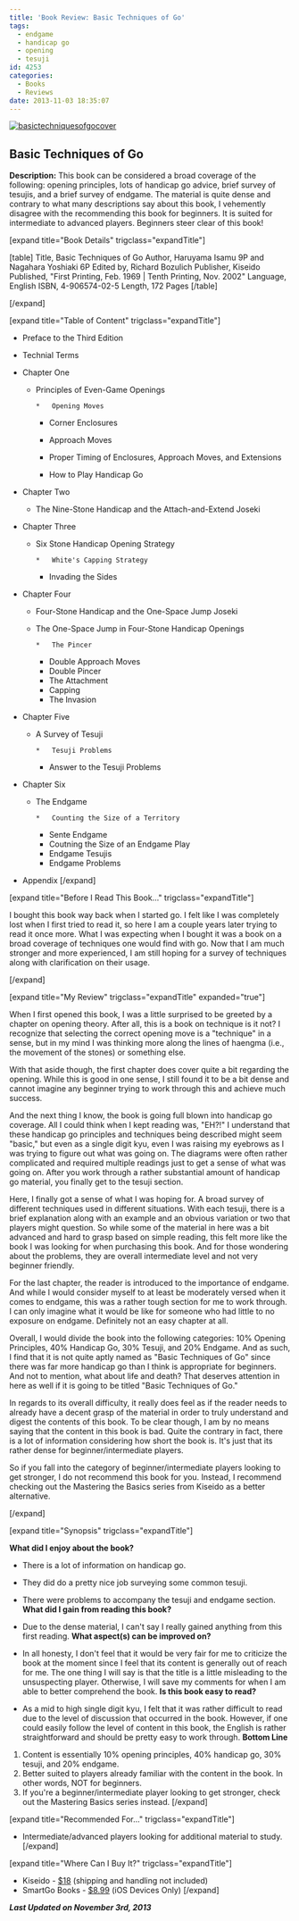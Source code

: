 ```yaml
---
title: 'Book Review: Basic Techniques of Go'
tags:
  - endgame
  - handicap go
  - opening
  - tesuji
id: 4253
categories:
  - Books
  - Reviews
date: 2013-11-03 18:35:07
---
```


[![basictechniquesofgocover](http://www.bengozen.com/wp-content/uploads/2013/10/basictechniquesofgocover.jpg)](http://www.bengozen.com/wp-content/uploads/2013/10/basictechniquesofgocover.jpg)

## Basic Techniques of Go

**Description:** This book can be considered a broad coverage of the following: opening principles, lots of handicap go advice, brief survey of tesujis, and a brief survey of endgame. The material is quite dense and contrary to what many descriptions say about this book, I vehemently disagree with the recommending this book for beginners. It is suited for intermediate to advanced players. Beginners steer clear of this book!

<!--more-->

[expand title="Book Details" trigclass="expandTitle"]

[table]
Title, Basic Techniques of Go
Author, Haruyama Isamu 9P and Nagahara Yoshiaki 6P
Edited by, Richard Bozulich
Publisher, Kiseido
Published, "First Printing, Feb. 1969 | Tenth Printing, Nov. 2002"
Language, English
ISBN, 4-906574-02-5
Length, 172 Pages
[/table]

[/expand]

[expand title="Table of Content" trigclass="expandTitle"]

*   Preface to the Third Edition
*   Technial Terms
*   Chapter One

    *   Principles of Even-Game Openings

            *   Opening Moves
        *   Corner Enclosures
        *   Approach Moves
        *   Proper Timing of Enclosures, Approach Moves, and Extensions

        *   How to Play Handicap Go

*   Chapter Two

    *   The Nine-Stone Handicap and the Attach-and-Extend Joseki

*   Chapter Three

    *   Six Stone Handicap Opening Strategy

            *   White's Capping Strategy
        *   Invading the Sides

*   Chapter Four

    *   Four-Stone Handicap and the One-Space Jump Joseki
    *   The One-Space Jump in Four-Stone Handicap Openings

            *   The Pincer
        *   Double Approach Moves
        *   Double Pincer
        *   The Attachment
        *   Capping
        *   The Invasion

*   Chapter Five

    *   A Survey of Tesuji

            *   Tesuji Problems
        *   Answer to the Tesuji Problems

*   Chapter Six

    *   The Endgame

            *   Counting the Size of a Territory
        *   Sente Endgame
        *   Coutning the Size of an Endgame Play
        *   Endgame Tesujis
        *   Endgame Problems

*   Appendix
[/expand]

[expand title="Before I Read This Book..." trigclass="expandTitle"]

I bought this book way back when I started go. I felt like I was completely lost when I first tried to read it, so here I am a couple years later trying to read it once more. What I was expecting when I bought it was a book on a broad coverage of techniques one would find with go. Now that I am much stronger and more experienced, I am still hoping for a survey of techniques along with clarification on their usage.

[/expand]

[expand title="My Review" trigclass="expandTitle" expanded="true"]

When I first opened this book, I was a little surprised to be greeted by a chapter on opening theory. After all, this is a book on technique is it not? I recognize that selecting the correct opening move is a "technique" in a sense, but in my mind I was thinking more along the lines of haengma (i.e., the movement of the stones) or something else.

With that aside though, the first chapter does cover quite a bit regarding the opening. While this is good in one sense, I still found it to be a bit dense and cannot imagine any beginner trying to work through this and achieve much success.

And the next thing I know, the book is going full blown into handicap go coverage. All I could think when I kept reading was, "EH?!" I understand that these handicap go principles and techniques being described might seem "basic," but even as a single digit kyu, even I was raising my eyebrows as I was trying to figure out what was going on. The diagrams were often rather complicated and required multiple readings just to get a sense of what was going on. After you work through a rather substantial amount of handicap go material, you finally get to the tesuji section.

Here, I finally got a sense of what I was hoping for. A broad survey of different techniques used in different situations. With each tesuji, there is a brief explanation along with an example and an obvious variation or two that players might question. So while some of the material in here was a bit advanced and hard to grasp based on simple reading, this felt more like the book I was looking for when purchasing this book. And for those wondering about the problems, they are overall intermediate level and not very beginner friendly.

For the last chapter, the reader is introduced to the importance of endgame. And while I would consider myself to at least be moderately versed when it comes to endgame, this was a rather tough section for me to work through. I can only imagine what it would be like for someone who had little to no exposure on endgame. Definitely not an easy chapter at all.

Overall, I would divide the book into the following categories: 10% Opening Principles, 40% Handicap Go, 30% Tesuji, and 20% Endgame. And as such, I find that it is not quite aptly named as "Basic Techniques of Go" since there was far more handicap go than I think is appropriate for beginners. And not to mention, what about life and death? That deserves attention in here as well if it is going to be titled "Basic Techniques of Go."

In regards to its overall difficulty, it really does feel as if the reader needs to already have a decent grasp of the material in order to truly understand and digest the contents of this book. To be clear though, I am by no means saying that the content in this book is bad. Quite the contrary in fact, there is a lot of information considering how short the book is. It's just that its rather dense for beginner/intermediate players.

So if you fall into the category of beginner/intermediate players looking to get stronger, I do not recommend this book for you. Instead, I recommend checking out the Mastering the Basics series from Kiseido as a better alternative.

[/expand]

[expand title="Synopsis" trigclass="expandTitle"]

**What did I enjoy about the book?**

*   There is a lot of information on handicap go.
*   They did do a pretty nice job surveying some common tesuji.
*   There were problems to accompany the tesuji and endgame section.
**What did I gain from reading this book?**

*   Due to the dense material, I can't say I really gained anything from this first reading.
**What aspect(s) can be improved on?**

*   In all honesty, I don't feel that it would be very fair for me to criticize the book at the moment since I feel that its content is generally out of reach for me. The one thing I will say is that the title is a little misleading to the unsuspecting player. Otherwise, I will save my comments for when I am able to better comprehend the book.
**Is this book easy to read?**

*   As a mid to high single digit kyu, I felt that it was rather difficult to read due to the level of discussion that occurred in the book. However, if one could easily follow the level of content in this book, the English is rather straightforward and should be pretty easy to work through.
**Bottom Line**

1.  Content is essentially 10% opening principles, 40% handicap go, 30% tesuji, and 20% endgame.
2.  Better suited to players already familiar with the content in the book. In other words, NOT for beginners.
3.  If you're a beginner/intermediate player looking to get stronger, check out the Mastering Basics series instead.
[/expand]

[expand title="Recommended For..." trigclass="expandTitle"]

*   Intermediate/advanced players looking for additional material to study.
[/expand]

[expand title="Where Can I Buy It?" trigclass="expandTitle"]

*   Kiseido - [$18](http://kiseido.com/go_books.htm) (shipping and handling not included)
*   SmartGo Books - [$8.99](http://gobooks.com/) (iOS Devices Only)
[/expand]

_**Last Updated on November 3rd, 2013**_